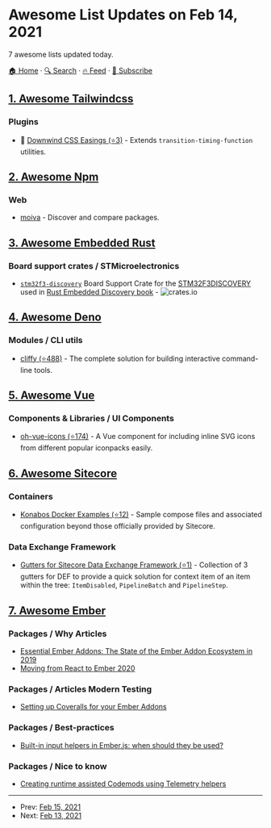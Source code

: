 # Awesome List Updates on Feb 14, 2021

7 awesome lists updated today.

[🏠 Home](/README.md) · [🔍 Search](https://test.trackawesomelist.com/search/) · [🔥 Feed](https://test.trackawesomelist.com/feed.xml) · [📮 Subscribe](https://trackawesomelist.us17.list-manage.com/subscribe?u=d2f0117aa829c83a63ec63c2f&id=36a103854c)



## [1. Awesome Tailwindcss](/content/aniftyco/awesome-tailwindcss/README.md)

### Plugins

*   💼 [Downwind CSS Easings (⭐3)](https://github.com/downwindcss/easings) - Extends `transition-timing-function` utilities.

## [2. Awesome Npm](/content/sindresorhus/awesome-npm/README.md)

### Web

*   [moiva](https://moiva.io) - Discover and compare packages.

## [3. Awesome Embedded Rust](/content/rust-embedded/awesome-embedded-rust/README.md)

### Board support crates / STMicroelectronics

*   [`stm32f3-discovery`](https://crates.io/crates/stm32f3-discovery) Board Support Crate for the [STM32F3DISCOVERY](http://www.st.com/en/evaluation-tools/stm32f3discovery.html) used in [Rust Embedded Discovery book](https://rust-embedded.github.io/discovery/index.html) - ![crates.io](https://img.shields.io/crates/v/stm32f3-discovery)

## [4. Awesome Deno](/content/denolib/awesome-deno/README.md)

### Modules / CLI utils

*   [cliffy (⭐488)](https://github.com/c4spar/deno-cliffy) - The complete solution for building interactive command-line tools.

## [5. Awesome Vue](/content/vuejs/awesome-vue/README.md)

### Components & Libraries / UI Components

*   [oh-vue-icons (⭐174)](https://github.com/Renovamen/oh-vue-icons) - A Vue component for including inline SVG icons from different popular iconpacks easily.

## [6. Awesome Sitecore](/content/MartinMiles/awesome-sitecore/README.md)

### Containers

*   [Konabos Docker Examples (⭐12)](https://github.com/konabos/konabos-docker-examples) - Sample compose files and associated configuration beyond those officially provided by Sitecore.

### Data Exchange Framework

*   [Gutters for Sitecore Data Exchange Framework (⭐1)](https://github.com/KayeeNL/Sitecore.DataExchange.Gutters) - Collection of 3 gutters for DEF to provide a quick solution for context item of an item within the tree: `ItemDisabled`, `PipelineBatch` and `PipelineStep`.

## [7. Awesome Ember](/content/ember-community-russia/awesome-ember/README.md)

### Packages / Why Articles

*   [Essential Ember Addons: The State of the Ember Addon Ecosystem in 2019](https://0xadada.pub/2019/06/17/essential-ember-addons/)
*   [Moving from React to Ember 2020](http://medium.com/@nowims/moving-from-react-to-ember-2020-86e082477d45)

### Packages / Articles Modern Testing

*   [Setting up Coveralls for your Ember Addons](http://hangaroundtheweb.com/2020/05/setting-up-coveralls-for-your-ember-addons/)

### Packages / Best-practices

*   [Built-in input helpers in Ember.js: when should they be used?](https://balinterdi.com/blog/built-in-input-helpers-in-ember-js-when-and-whether-they-should-be-used/)

### Packages / Nice to know

*   [Creating runtime assisted Codemods using Telemetry helpers](http://hangaroundtheweb.com/2019/10/creating-runtime-assisted-codemods-using-telemetry-helpers/)

---

- Prev: [Feb 15, 2021](/content/2021/02/15/README.md)
- Next: [Feb 13, 2021](/content/2021/02/13/README.md)
